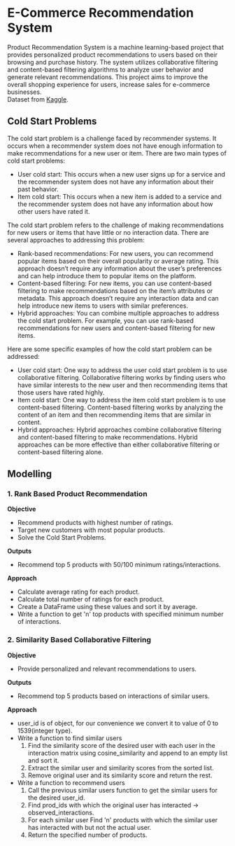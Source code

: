 # E-Commerce Recommendation System
Product Recommendation System is a machine learning-based project that provides personalized product recommendations to users based on their browsing and purchase history. The system utilizes collaborative filtering and content-based filtering algorithms to analyze user behavior and generate relevant recommendations. This project aims to improve the overall shopping experience for users, increase sales for e-commerce businesses.<br/>
Dataset from [Kaggle](https://www.kaggle.com/datasets/vibivij/amazon-electronics-rating-datasetrecommendation).

## Cold Start Problems
The cold start problem is a challenge faced by recommender systems. It occurs when a recommender system does not have enough information to make recommendations for a new user or item.
There are two main types of cold start problems:
- User cold start: This occurs when a new user signs up for a service and the recommender system does not have any information about their past behavior.
- Item cold start: This occurs when a new item is added to a service and the recommender system does not have any information about how other users have rated it.

The cold start problem refers to the challenge of making recommendations for new users or items that have little or no interaction data. There are several approaches to addressing this problem:
- Rank-based recommendations: For new users, you can recommend popular items based on their overall popularity or average rating. This approach doesn’t require any information about the user’s preferences and can help introduce them to popular items on the platform.
- Content-based filtering: For new items, you can use content-based filtering to make recommendations based on the item’s attributes or metadata. This approach doesn’t require any interaction data and can help introduce new items to users with similar preferences.
- Hybrid approaches: You can combine multiple approaches to address the cold start problem. For example, you can use rank-based recommendations for new users and content-based filtering for new items.

Here are some specific examples of how the cold start problem can be addressed:
- User cold start: One way to address the user cold start problem is to use collaborative filtering. Collaborative filtering works by finding users who have similar interests to the new user and then recommending items that those users have rated highly.
- Item cold start: One way to address the item cold start problem is to use content-based filtering. Content-based filtering works by analyzing the content of an item and then recommending items that are similar in content.
- Hybrid approaches: Hybrid approaches combine collaborative filtering and content-based filtering to make recommendations. Hybrid approaches can be more effective than either collaborative filtering or content-based filtering alone.

## Modelling
### **1. Rank Based Product Recommendation**
**Objective**
- Recommend products with highest number of ratings.
- Target new customers with most popular products.
- Solve the Cold Start Problems.

**Outputs**
- Recommend top 5 products with 50/100 minimum ratings/interactions.

**Approach**
- Calculate average rating for each product.
- Calculate total number of ratings for each product.
- Create a DataFrame using these values and sort it by average.
- Write a function to get 'n' top products with specified minimum number of interactions.

### **2. Similarity Based Collaborative Filtering**
**Objective**
* Provide personalized and relevant recommendations to users.

**Outputs**
* Recommend top 5 products based on interactions of similar users.

**Approach**
* user_id is of object, for our convenience we convert it to value of 0 to 1539(integer type).
* Write a function to find similar users
  <ol>
    <li> Find the similarity score of the desired user with each user in the interaction matrix using cosine_similarity and append to an empty list and sort it.</li>
    <li> Extract the similar user and similarity scores from the sorted list.</li>
    <li> Remove original user and its similarity score and return the rest.</li>
  </ol>
* Write a function to recommend users
  <ol>
    <li> Call the previous similar users function to get the similar users for the desired user_id.</li>
    <li> Find prod_ids with which the original user has interacted -> observed_interactions.</li>
    <li> For each similar user Find 'n' products with which the similar user has interacted with but not the actual user.</li>
    <li> Return the specified number of products. 
  </ol>

